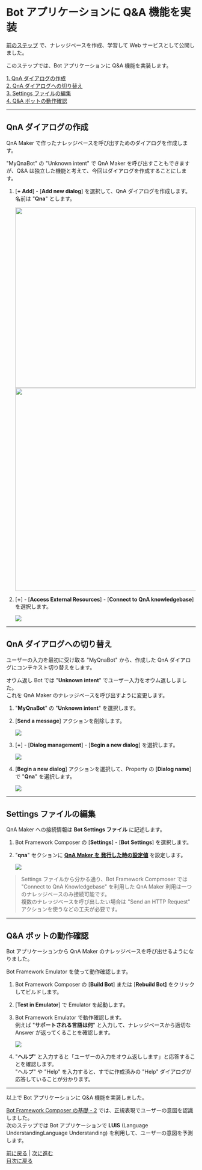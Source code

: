 # Bot アプリケーションに Q&A 機能を実装

[前のステップ](04_create_qnamaker_knowledgebase.md) で、ナレッジベースを作成、学習して Web サービスとして公開しました。

このステップでは、Bot アプリケーションに Q&A 機能を実装します。  

[1. QnA ダイアログの作成](#qna-%e3%83%80%e3%82%a4%e3%82%a2%e3%83%ad%e3%82%b0%e3%81%ae%e4%bd%9c%e6%88%90)  
[2. QnA ダイアログへの切り替え](#qna-%e3%83%80%e3%82%a4%e3%82%a2%e3%83%ad%e3%82%b0%e3%81%b8%e3%81%ae%e5%88%87%e3%82%8a%e6%9b%bf%e3%81%88)  
[3. Settings ファイルの編集](#settings-%e3%83%95%e3%82%a1%e3%82%a4%e3%83%ab%e3%81%ae%e7%b7%a8%e9%9b%86)  
[4. Q&A ボットの動作確認](#qa-%e3%83%9c%e3%83%83%e3%83%88%e3%81%ae%e5%8b%95%e4%bd%9c%e7%a2%ba%e8%aa%8d)

---

## QnA ダイアログの作成

QnA Maker で作ったナレッジベースを呼び出すためのダイアログを作成します。

"MyQnaBot" の "Unknown intent" で QnA Maker を呼び出すこともできますが、Q&A は独立した機能と考えて、今回はダイアログを作成することにします。

1. [**+ Add**] - [**Add new dialog**] を選択して、QnA ダイアログを作成します。
   名前は "**Qna**" とします。

   <img src="./images/05/bfcomp_add_qna_dialog.jpg" width="480px" />
   <br />
   <img src="./images/05/bfcomp_qna_dialog_name.jpg" width="540px" />

2. [**+**] - [**Access External Resources**] - [**Connect to QnA knowledgebase**] を選択します。

   ![](./images/05/bfcomp_add_qna_action.jpg)

---

## QnA ダイアログへの切り替え

ユーザーの入力を最初に受け取る "MyQnaBot" から、作成した QnA ダイアログにコンテキスト切り替えをします。

オウム返し Bot では "**Unknown intent**" でユーザー入力をオウム返ししました。  
これを QnA Maker のナレッジベースを呼び出すように変更します。

1. "**MyQnaBot**" の "**Unknown intent**" を選択します。

2. [**Send a message**] アクションを削除します。

   ![](./images/05/bfcomp_delete_action.jpg)

3. [**+**] - [**Dialog management**] - [**Begin a new dialog**] を選択します。

   ![](./images/05/bfcomp_unk_trigger_begin_qna_dialog.jpg)

4. [**Begin a new dialog**] アクションを選択して、Property の [**Dialog name**] で "**Qna**" を選択します。

   ![](./images/05/bfcomp_unk_trigger_dialog_name.jpg)

---

## Settings ファイルの編集

QnA Maker への接続情報は **Bot Settings ファイル** に記述します。

1. Bot Framework Composer の [**Settings**] - [**Bot Settings**] を選択します。

2. "**qna**" セクションに [**QnA Maker を 発行した時の設定値**](04_create_qnamaker_knowledgebase.md) を設定します。

   ![](./images/05/bfcomp_settings_qna.jpg)

> Settings ファイルから分かる通り、Bot Framework Compmoser では "Connect to QnA Knowledgebase" を利用した QnA Maker 利用は一つのナレッジベースのみ接続可能です。  
> 複数のナレッジベースを呼び出したい場合は "Send an HTTP Request" アクションを使うなどの工夫が必要です。

---

## Q&A ボットの動作確認

Bot アプリケーションから QnA Maker のナレッジベースを呼び出せるようになりました。

Bot Framework Emulator を使って動作確認します。

1. Bot Framework Composer の [**Build Bot**] または [**Rebuild Bot]** をクリックしてビルドします。

2. [**Test in Emulator**] で Emulator を起動します。

3. Bot Framework Emulator で動作確認します。  
   例えば "**サポートされる言語は何**" と入力して、ナレッジベースから適切な Answer が返ってくることを確認します。

   ![](./images/05/bfemu_test_qna.jpg)

4. "**ヘルプ**" と入力すると「ユーザーの入力をオウム返しします」と応答することを確認します。  
   "ヘルプ" や "Help" を入力すると、すでに作成済みの "Help" ダイアログが応答していることが分かります。

---

以上で Bot アプリケーションに Q&A 機能を実装しました。

[Bot Framework Composer の基礎 - 2](03_composer_basic2.md) では、正規表現でユーザーの意図を認識しました。  
次のステップでは Bot アプリケーションで **LUIS** (Language UnderstandingLanguage Understanding) を利用して、ユーザーの意図を予測します。  

[前に戻る](04_create_qnamaker_knowledgebase.md) | [次に進む](06_composer_luis.md)  
[目次に戻る](../README.md)
